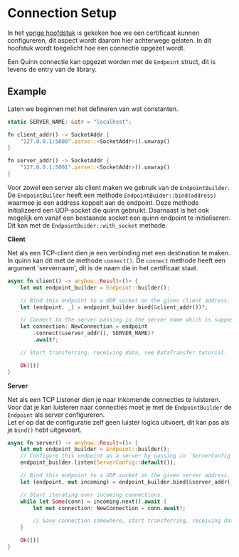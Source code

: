 # Connection Setup

In het [vorige hoofdstuk](certificate.md) is gekeken hoe we een certificaat kunnen configureren, dit aspect wordt daarom hier achterwege gelaten. 
In dit hoofstuk wordt toegelicht hoe een connectie opgezet wordt.

Een Quinn connectie kan opgezet worden met de `Endpoint` struct, dit is tevens de entry van de library. 

## Example

Laten we beginnen met het defineren van wat constanten. 

```rust
static SERVER_NAME: &str = "localhost";

fn client_addr() -> SocketAddr {
    "127.0.0.1:5000".parse::<SocketAddr>().unwrap()
}

fn server_addr() -> SocketAddr {
    "127.0.0.1:5001".parse::<SocketAddr>().unwrap()
}
```   

Voor zowel een server als client maken we gebruik van de `EndpointBuilder`. 
De `EndpointBuilder` heeft een methode `EndpointBuider::bind(address)` waarmee je een address koppelt aan de endpoint. 
Deze methode initializeerd een UDP-socket die quinn gebruikt.
Daarnaast is het ook mogelijk om vanaf een bestaande socket een quinn endpoint te initialiseren. 
Dit kan met de `EndpointBuider::with_socket` methode.

**Client**

Net als een TCP-client dien je een verbinding met een destination te maken. 
In quinn kan dit met de methode `connect()`. 
De `connect` methode heeft een argument 'servernaam', dit is de naam die in het certificaat staat. 

```rust
async fn client() -> anyhow::Result<()> {
    let mut endpoint_builder = Endpoint::builder();

    // Bind this endpoint to a UDP socket on the given client address.
    let (endpoint, _) = endpoint_builder.bind(&client_addr())?;

    // Connect to the server passing in the server name which is supposed to be in the server certificate.
    let connection: NewConnection = endpoint
        .connect(&server_addr(), SERVER_NAME)?
        .await?;

    // Start transferring, receiving data, see DataTransfer tutorial.

    Ok(())
}
```

**Server**

Net als een TCP Listener dien je naar inkomende connecties te luisteren. 
Voor dat je kan luisteren naar connecties moet je met de `EndpointBuilder` de `Endpoint` als server configureren.  
Let er op dat de configuratie zelf geen luister logica uitvoert, dit kan pas als je `bind()` hebt uitgevoert.  

```rust
async fn server() -> anyhow::Result<()> {
    let mut endpoint_builder = Endpoint::builder();
    // Configure this endpoint as a server by passing in `ServerConfig`.
    endpoint_builder.listen(ServerConfig::default());

    // Bind this endpoint to a UDP socket on the given server address. 
    let (endpoint, mut incoming) = endpoint_builder.bind(&server_addr())?;

    // Start iterating over incoming connections.
    while let Some(conn) = incoming.next().await {
        let mut connection: NewConnection = conn.await?;

        // Save connection somewhere, start transferring, receiving data, see DataTransfer tutorial.
    }

    Ok(())
}
```